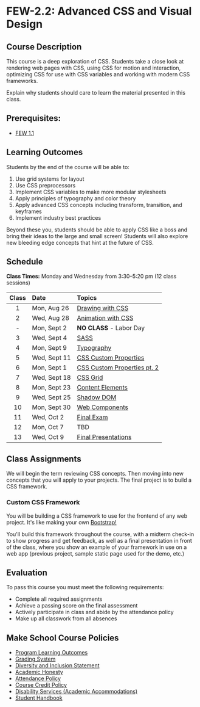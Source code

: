 # FEW-2.2: Advanced CSS and Visual Design

## Course Description

This course is a deep exploration of CSS. Students take a close look at rendering web pages with CSS, using CSS for motion and interaction, optimizing CSS for use with CSS variables and working with modern CSS frameworks.

Explain why students should care to learn the material presented in this class.

## Prerequisites:  

- [FEW 1.1](https://github.com/Make-School-Courses/FEW-1.1-Web-Foundations)

## Learning Outcomes

Students by the end of the course will be able to:

1. Use grid systems for layout
1. Use CSS preprocessors
1. Implement CSS variables to make more modular stylesheets
1. Apply principles of typography and color theory
1. Apply advanced CSS concepts including transform, transition, and keyframes
1. Implement industry best practices

Beyond these you, students should be able to apply CSS like a boss and bring their ideas to the large and small screen! Students will also explore new bleeding edge concepts that hint at the future of CSS. 

## Schedule

**Class Times:** Monday and Wednesday from 3:30–5:20 pm (12 class sessions)

| Class  |         Date         |                Topics                |
|:-----:|:----------------------|:---------------------------------------|
|  1 | Mon, Aug 26  | [Drawing with CSS](lessons/lesson-01.md) |
|  2 | Wed, Aug 28  | [Animation with CSS](lessons/lesson-02.md) |
|  - | Mon, Sept 2  | **NO CLASS** - Labor Day |
|  3 | Wed, Sept 4  | [SASS](lessons/lesson-3.md) |
|  4 | Mon, Sept 9  | [Typography](lessons/lesson-04.md) |
|  5 | Wed, Sept 11 | [CSS Custom Properties](lessons/lesson-05.md) |
|  6 | Mon, Sept 1  | [CSS Custom Properties pt. 2](lessons/lesson-06.md) |
|  7 | Wed, Sept 18 | [CSS Grid](lessons/lesson-07.md) |
|  8 | Mon, Sept 23 | [Content Elements](lessons/lesson-08.md) |
|  9 | Wed, Sept 25 | [Shadow DOM](lessons/lesson-09.md) |
| 10 | Mon, Sept 30 | [Web Components](lessons/lesson-10.md) |  
| 11 | Wed, Oct 2   | [Final Exam](lessons/lesson-11.md) |
| 12 | Mon, Oct 7   | TBD |
| 13 | Wed, Oct 9   | [Final Presentations](lessons/lesson-12.md) |

## Class Assignments

We will begin the term reviewing CSS concepts. Then moving into new concepts that you will apply to your projects. The final project is to build a CSS framework. 

### Custom CSS Framework

You will be building a CSS framework to use for the frontend of any web project. It's like making your own [Bootstrap!](https://getbootstrap.com/)

You'll build this framework throughout the course, with a midterm check-in to show progress and get feedback, as well as a final presentation in front of the class, where you show an example of your framework in use on a web app (previous project, sample static page used for the demo, etc.)

## Evaluation

To pass this course you must meet the following requirements:

- Complete all required assignments 
- Achieve a passing score on the final assessment
- Actively participate in class and abide by the attendance policy
- Make up all classwork from all absences

## Make School Course Policies

- [Program Learning Outcomes](https://make.sc/program-learning-outcomes)
- [Grading System](https://make.sc/grading-system)
- [Diversity and Inclusion Statement](https://make.sc/diversity-and-inclusion-statement)
- [Academic Honesty](https://make.sc/academic-honesty-policy)
- [Attendance Policy](https://make.sc/attendance-policy)
- [Course Credit Policy](https://make.sc/course-credit-policy)
- [Disability Services (Academic Accommodations)](https://make.sc/disability-services)
- [Student Handbook](https://make.sc/student-handbook)
